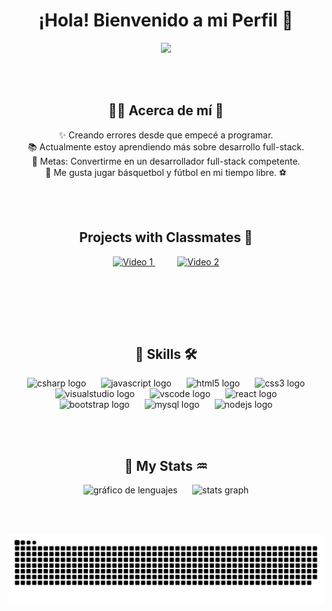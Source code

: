 <h1 align="center">¡Hola! Bienvenido a mi Perfil 👋</h1>

<p align="center">
  <img src="https://github.com/thompsonemerson/thompsonemerson/raw/master/cover-thompson.png" />
</p>


<br><br>

<h2 align="center">🙍‍♂️ Acerca de mí 🤔</h2>


<p align="center">✨ Creando errores desde que empecé a programar.<br>📚 Actualmente estoy aprendiendo más sobre desarrollo full-stack.<br>🎯 Metas: Convertirme en un desarrollador full-stack competente.<br>🏀  Me gusta jugar básquetbol y fútbol en mi tiempo libre.  ⚽</p>

<br><br>

  <h2 align="center"> Projects with Classmates 🤝</h2>

 <div align="center">
  <a href="https://www.youtube.com/watch?v=scNcEqjliuc" target="_blank"> 
    <img src="https://i.ytimg.com/vi/_txOOzTxxPg/maxresdefault.jpg" alt="Video 1" width="400" />
  </a>
  &nbsp;&nbsp;&nbsp;&nbsp;&nbsp;&nbsp;&nbsp;&nbsp;
  <a href="https://www.youtube.com/watch?v=bbZAnSNT04w" target="_blank">
    <img src="https://younaship.com/wp-content/uploads/2021/01/image-2.png" alt="Video 2" width="400" />
  </a>
</div>



<br><br>






<br><br>

<h2 align="center"> 🔧 Skills 🛠</h2>

<div align="center">
  <img src="https://cdn.jsdelivr.net/gh/devicons/devicon/icons/csharp/csharp-original.svg" width="75" height="40" alt="csharp logo" style="margin: 0 10px;" />
  <img src="https://cdn.jsdelivr.net/gh/devicons/devicon/icons/javascript/javascript-original.svg" width="75" height="40" alt="javascript logo" style="margin: 0 10px;" />
  <img src="https://cdn.jsdelivr.net/gh/devicons/devicon/icons/html5/html5-original.svg" width="75" height="40" alt="html5 logo" style="margin: 0 10px;" />
  <img src="https://cdn.jsdelivr.net/gh/devicons/devicon/icons/css3/css3-original.svg" width="75" height="40" alt="css3 logo" style="margin: 0 10px;" />
  <img src="https://cdn.jsdelivr.net/gh/devicons/devicon/icons/visualstudio/visualstudio-plain.svg" width="75" height="40" alt="visualstudio logo" style="margin: 0 10px;" /> 
  <img src="https://cdn.jsdelivr.net/gh/devicons/devicon/icons/vscode/vscode-original.svg" width="75" height="40" alt="vscode logo" style="margin: 0 10px;" />
  <img src="https://cdn.jsdelivr.net/gh/devicons/devicon/icons/react/react-original.svg" width="75" height="40" alt="react logo" style="margin: 0 10px;" />
  <img src="https://cdn.jsdelivr.net/gh/devicons/devicon/icons/bootstrap/bootstrap-original.svg" width="75" height="40" alt="bootstrap logo" style="margin: 0 10px;" />
  <img src="https://skillicons.dev/icons?i=mysql" width="75" height="40" alt="mysql logo" style="margin: 0 10px;" />
  <img src="https://skillicons.dev/icons?i=nodejs" width="75" height="40" alt="nodejs logo" style="margin: 0 10px;" />
</div>

<br><br>

<h2 align="center"> 🧬 My Stats ♒</h2>

<div align="center">
  <img src="https://github-readme-stats.vercel.app/api/top-langs?username=Bruno-199&locale=en&hide_title=false&layout=compact&card_width=320&langs_count=5&theme=dracula&hide_border=false&order=2" height="150" alt="gráfico de lenguajes" />
  &nbsp;&nbsp;&nbsp;&nbsp;
  <img src="https://github-readme-stats.vercel.app/api?username=Bruno-199&hide_title=false&hide_rank=false&show_icons=true&include_all_commits=true&count_private=true&disable_animations=false&theme=dracula&locale=en&hide_border=false" height="150" alt="stats graph" />
</div>

<br><br>

<div align="center" >
<img src="https://raw.githubusercontent.com/Bruno-199/Bruno-199/output/snake.svg" alt="Snake animation" />
  
</div>




